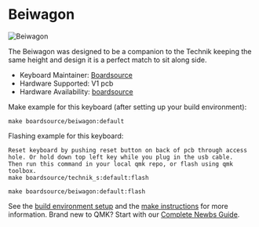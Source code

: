 # Beiwagon

![Beiwagon](https://imgur.com/eQi2Laq)

The Beiwagon was designed to be a companion to the Technik keeping the same height and design it is a perfect match to sit along side.

* Keyboard Maintainer: [Boardsource](https://github.com/boardsource)
* Hardware Supported: V1 pcb
* Hardware Availability: [boardsource](https://boardsource.xyz/store/5ffb9b01edd0447f8023fdb2)

Make example for this keyboard (after setting up your build environment):

    make boardsource/beiwagon:default

Flashing example for this keyboard:

    Reset keyboard by pushing reset button on back of pcb through access hole. Or hold down top left key while you plug in the usb cable.
    Then run this command in your local qmk repo, or flash using qmk toolbox.
    make boardsource/technik_s:default:flash

    make boardsource/beiwagon:default:flash

See the [build environment setup](https://docs.qmk.fm/#/getting_started_build_tools) and the [make instructions](https://docs.qmk.fm/#/getting_started_make_guide) for more information. Brand new to QMK? Start with our [Complete Newbs Guide](https://docs.qmk.fm/#/newbs).
